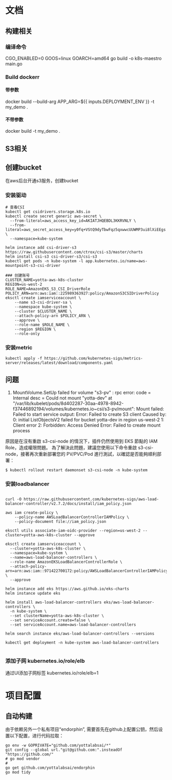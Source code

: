 # 文档

## 构建相关

### 编译命令

CGO_ENABLED=0 GOOS=linux GOARCH=amd64 go build -o k8s-maestro main.go

### Build dockerr

#### 带参数

docker build --build-arg APP_ARG=${{ inputs.DEPLOYMENT_ENV }} -t my_demo .

#### 不带参数

docker build -t my_demo .

## S3相关

## 创建bucket

在aws后台开通s3服务，创建bucket

### 安装驱动

```shell
# 查看CSI
kubectl get csidrivers.storage.k8s.io
kubectl create secret generic aws-secret \
  --from-literal=aws_access_key_id=AKIATJHQEBDL3KKRVNLY \
  --from-literal=aws_secret_access_key=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 \
  --namespace=kube-system

```

```shell
helm instance add csi-driver-s3 https://raw.githubusercontent.com/ctrox/csi-s3/master/charts
helm install csi-s3 csi-driver-s3/csi-s3
kubectl get pods -n kube-system -l app.kubernetes.io/name=aws-mountpoint-s3-csi-driver    

### 创建账号
CLUSTER_NAME=yotta-aws-k8s-cluster
REGION=us-west-2
ROLE_NAME=AmazonEKS_S3_CSI_DriverRole
POLICY_ARN=arn:aws:iam::225989363927:policy/AmazonS3CSIDriverPolicy
eksctl create iamserviceaccount \
    --name s3-csi-driver-sa \
    --namespace kube-system \
    --cluster $CLUSTER_NAME \
    --attach-policy-arn $POLICY_ARN \
    --approve \
    --role-name $ROLE_NAME \
    --region $REGION \
    --role-only
```

### 安装metric

```shell
kubectl apply -f https://github.com/kubernetes-sigs/metrics-server/releases/latest/download/components.yaml
```

## 问题

1. MountVolume.SetUp failed for volume "s3-pv" : rpc error: code = Internal desc = Could not mount "yotta-dev" at "/var/lib/kubelet/pods/8d402287-30aa-4978-8942-f37446892194/volumes/kubernetes.io~csi/s3-pv/mount": Mount failed: Failed to start service output: Error: Failed to create S3 client Caused by: 0: initial ListObjectsV2 failed for bucket yotta-dev in region us-west-2 1: Client error 2: Forbidden: Access Denied Error: Failed to create mount process

原因是在沒有重啟 s3-csi-node 的情況下，插件仍然使用到 EKS 節點的 IAM Role，造成權限問題。
為了解決此問題，建議您使用以下命令重啟 s3-csi-node，接著再次重新部署您的 PV/PVC/Pod 進行測試，以確認是否能夠順利部署：

```shell
$ kubectl rollout restart daemonset s3-csi-node -n kube-system
```


### 安装loadbalancer

```shell

curl -O https://raw.githubusercontent.com/kubernetes-sigs/aws-load-balancer-controller/v2.7.2/docs/install/iam_policy.json

aws iam create-policy \
    --policy-name AWSLoadBalancerControllerIAMPolicy \
    --policy-document file://iam_policy.json

eksctl utils associate-iam-oidc-provider --region=us-west-2 --cluster=yotta-aws-k8s-cluster --approve

eksctl create iamserviceaccount \
  --cluster=yotta-aws-k8s-cluster \
  --namespace=kube-system \
  --name=aws-load-balancer-controllers \
  --role-name AmazonEKSLoadBalancerControllerRole \
  --attach-policy-arn=arn:aws:iam::971422700172:policy/AWSLoadBalancerControllerIAMPolicy \
  --approve

helm instance add eks https://aws.github.io/eks-charts
helm instance update eks

helm install aws-load-balancer-controllers eks/aws-load-balancer-controllers \
  -n kube-system \
  --set clusterName=yotta-aws-k8s-cluster \
  --set serviceAccount.create=false \
  --set serviceAccount.name=aws-load-balancer-controllers 

helm search instance eks/aws-load-balancer-controllers --versions

kubectl get deployment -n kube-system aws-load-balancer-controllers


```

### 添加子网 kubernetes.io/role/elb
通过UI添加子网标签 kubernetes.io/role/elb=1


# 项目配置

## 自动构建

由于依赖另外一个私有项目“endorphin”, 需要首先在github上配置公钥，然后设置以下配置，进行代码拉取：

```shell
go env -w GOPRIVATE="github.com/yottalabsai/*"
git config --global url."git@github.com:".insteadOf "https://github.com/"
# go mod vendor
#
go get github.com/yottalabsai/endorphin        
go mod tidy       

```